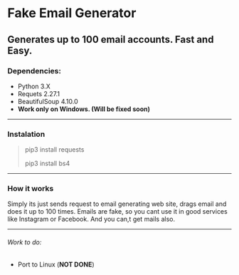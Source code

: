 # Fake Email Generator
## Generates up to 100 email accounts. Fast and Easy.

### Dependencies:
+ Python 3.X
+ Requets 2.27.1
+ BeautifulSoup 4.10.0
+ **Work only on Windows. (Will be fixed soon)**
***
### Instalation
> pip3 install requests
> 
> pip3 install bs4
***
### How it works
Simply its just sends request to email generating web site, drags email and does it up to 100 times. Emails are fake, so you cant use it in good services like Instagram or Facebook. And you can,t get mails also.
***
###### Work to do:
+ Port to Linux (**NOT DONE**)

